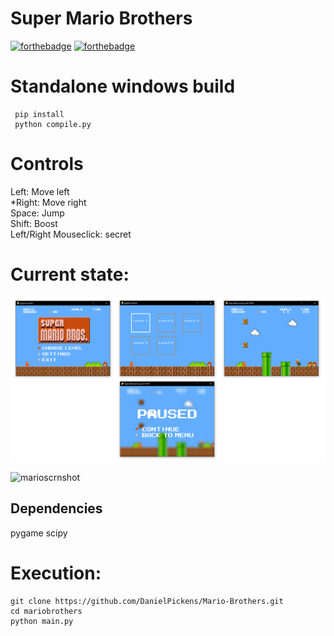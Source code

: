 # Super Mario Brothers
[![forthebadge](https://forthebadge.com/images/badges/made-with-python.svg)](https://forthebadge.com)
[![forthebadge](https://forthebadge.com/images/badges/built-with-love.svg)](https://forthebadge.com)


# Standalone windows build
```
 pip install 
 python compile.py 
 ```

# Controls

 Left: Move left  
 *Right: Move right  
 Space: Jump  
 Shift: Boost   
 Left/Right Mouseclick: secret   

# Current state:
![Alt text](img/pics.png "current state")

![marioscrnshot](https://user-images.githubusercontent.com/72703981/139520557-c5307cfe-913d-4883-b478-75ffec43663f.png)

## Dependencies	
 pygame	
scipy	


# Execution:
```
git clone https://github.com/DanielPickens/Mario-Brothers.git
cd mariobrothers
python main.py
```
